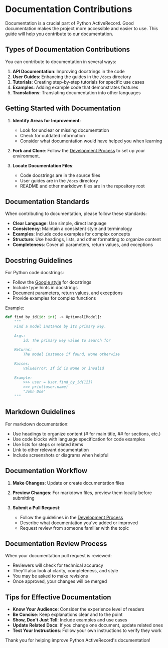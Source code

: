 # Documentation Contributions

Documentation is a crucial part of Python ActiveRecord. Good documentation makes the project more accessible and easier to use. This guide will help you contribute to our documentation.

## Types of Documentation Contributions

You can contribute to documentation in several ways:

1. **API Documentation**: Improving docstrings in the code
2. **User Guides**: Enhancing the guides in the `/docs` directory
3. **Tutorials**: Creating step-by-step tutorials for specific use cases
4. **Examples**: Adding example code that demonstrates features
5. **Translations**: Translating documentation into other languages

## Getting Started with Documentation

1. **Identify Areas for Improvement**:
   - Look for unclear or missing documentation
   - Check for outdated information
   - Consider what documentation would have helped you when learning

2. **Fork and Clone**: Follow the [Development Process](development_process.md) to set up your environment.

3. **Locate Documentation Files**:
   - Code docstrings are in the source files
   - User guides are in the `/docs` directory
   - README and other markdown files are in the repository root

## Documentation Standards

When contributing to documentation, please follow these standards:

- **Clear Language**: Use simple, direct language
- **Consistency**: Maintain a consistent style and terminology
- **Examples**: Include code examples for complex concepts
- **Structure**: Use headings, lists, and other formatting to organize content
- **Completeness**: Cover all parameters, return values, and exceptions

## Docstring Guidelines

For Python code docstrings:

- Follow the [Google style](https://google.github.io/styleguide/pyguide.html#38-comments-and-docstrings) for docstrings
- Include type hints in docstrings
- Document parameters, return values, and exceptions
- Provide examples for complex functions

Example:
```python
def find_by_id(id: int) -> Optional[Model]:
    """
    Find a model instance by its primary key.
    
    Args:
        id: The primary key value to search for
        
    Returns:
        The model instance if found, None otherwise
        
    Raises:
        ValueError: If id is None or invalid
        
    Example:
        >>> user = User.find_by_id(123)
        >>> print(user.name)
        "John Doe"
    """
```

## Markdown Guidelines

For markdown documentation:

- Use headings to organize content (# for main title, ## for sections, etc.)
- Use code blocks with language specification for code examples
- Use lists for steps or related items
- Link to other relevant documentation
- Include screenshots or diagrams when helpful

## Documentation Workflow

1. **Make Changes**: Update or create documentation files

2. **Preview Changes**: For markdown files, preview them locally before submitting

3. **Submit a Pull Request**:
   - Follow the guidelines in the [Development Process](development_process.md)
   - Describe what documentation you've added or improved
   - Request review from someone familiar with the topic

## Documentation Review Process

When your documentation pull request is reviewed:

- Reviewers will check for technical accuracy
- They'll also look at clarity, completeness, and style
- You may be asked to make revisions
- Once approved, your changes will be merged

## Tips for Effective Documentation

- **Know Your Audience**: Consider the experience level of readers
- **Be Concise**: Keep explanations clear and to the point
- **Show, Don't Just Tell**: Include examples and use cases
- **Update Related Docs**: If you change one document, update related ones
- **Test Your Instructions**: Follow your own instructions to verify they work

Thank you for helping improve Python ActiveRecord's documentation!
